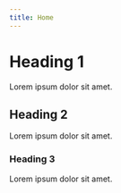 ```yaml
---
title: Home
---
```


# Heading 1

Lorem ipsum dolor sit amet.

## Heading 2

Lorem ipsum dolor sit amet.

### Heading 3

Lorem ipsum dolor sit amet.